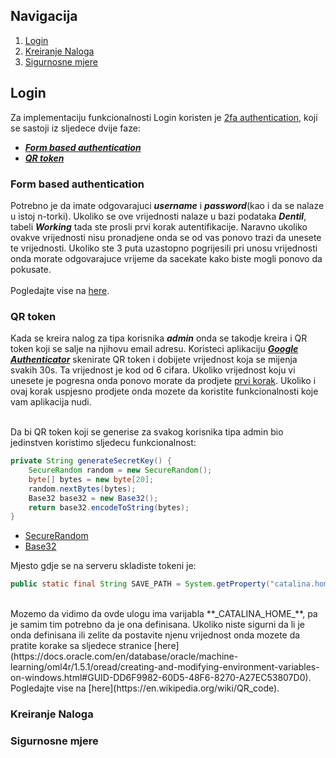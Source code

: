 ## Navigacija

1. [Login](#login)
2. [Kreiranje Naloga](#kreiranje-naloga)
3. [Sigurnosne mjere](#sigurnosne-mjere)

## Login

Za implementaciju funkcionalnosti Login koristen je [2fa authentication](https://authy.com/what-is-2fa/), koji se sastoji iz sljedece dvije faze:
- [**_Form based authentication_**](#form-based-authentication)
- [**_QR token_**](#qr-token)

### Form based authentication

Potrebno je da imate odgovarajuci **_username_** i **_password_**(kao i da se nalaze u istoj n-torki). Ukoliko se ove vrijednosti nalaze u bazi podataka **_Dentil_**, tabeli **_Working_** tada ste prosli prvi korak autentifikacije. Naravno ukoliko ovakve vrijednosti nisu pronadjene onda se od vas ponovo trazi da unesete te vrijednosti. Ukoliko ste 3 puta uzastopno pogrijesili pri unosu vrijednosti onda morate odgovarajuce vrijeme da sacekate kako biste mogli ponovo da pokusate.
<br />
<br />
Pogledajte vise na [here](https://docs.oracle.com/cd/E19798-01/821-1841/6nmq2cpki/index.html).

### QR token

Kada se kreira nalog za tipa korisnika **_admin_** onda se takodje kreira i QR token koji se salje na njihovu email adresu. Koristeci aplikaciju [**_Google Authenticator_**](https://play.google.com/store/apps/details?id=com.google.android.apps.authenticator2&hl=en&gl=US) skenirate QR token i dobijete vrijednost koja se mijenja svakih 30s. Ta vrijednost je kod od 6 cifara. Ukoliko vrijednost koju vi unesete je pogresna onda ponovo morate da prodjete [prvi korak](#form-based-authentication). Ukoliko i ovaj korak uspjesno prodjete onda mozete da koristite funkcionalnosti koje vam aplikacija nudi.

<br />
Da bi QR token koji se generise za svakog korisnika tipa admin bio jedinstven koristimo sljedecu funkcionalnost:

```java
private String generateSecretKey() {
    SecureRandom random = new SecureRandom();
    byte[] bytes = new byte[20];
    random.nextBytes(bytes);
    Base32 base32 = new Base32();
    return base32.encodeToString(bytes);
}
```
- [SecureRandom](https://docs.oracle.com/javase/8/docs/api/java/security/SecureRandom.html)
- [Base32](https://commons.apache.org/proper/commons-codec/apidocs/org/apache/commons/codec/binary/BaseNCodec.html#encodeToString-byte:A-)

Mjesto gdje se na serveru skladiste tokeni je:

```java
public static final String SAVE_PATH = System.getProperty("catalina.home") + File.separator + "Dentil" + File.separator + "qr"
```
<br />
Mozemo da vidimo da ovde ulogu ima varijabla **_CATALINA_HOME_**, pa je samim tim potrebno da je ona definisana. Ukoliko niste sigurni da li je onda definisana ili zelite da postavite njenu vrijednost onda mozete da pratite korake sa sljedece stranice [here](https://docs.oracle.com/en/database/oracle/machine-learning/oml4r/1.5.1/oread/creating-and-modifying-environment-variables-on-windows.html#GUID-DD6F9982-60D5-48F6-8270-A27EC53807D0).

<br />
Pogledajte vise na [here](https://en.wikipedia.org/wiki/QR_code).

### Kreiranje Naloga


### Sigurnosne mjere
